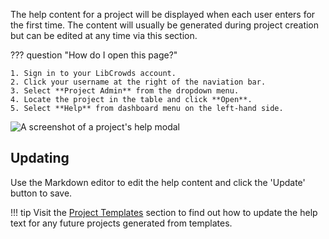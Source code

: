 The help content for a project will be displayed when each user enters for
the first time. The content will usually be generated during project
creation but can be edited at any time via this section.

??? question "How do I open this page?"

    1. Sign in to your LibCrowds account.
    2. Click your username at the right of the naviation bar.
    3. Select **Project Admin** from the dropdown menu.
    4. Locate the project in the table and click **Open**.
    5. Select **Help** from dashboard menu on the left-hand side.

![A screenshot of a project's help modal](/assets/img/admin-project-help.png)

## Updating

Use the Markdown editor to edit the help content and click the 'Update' button
to save.

!!! tip
    Visit the [Project Templates](/collections/templates.md) section to
    find out how to update the help text for any future projects generated from
    templates.

